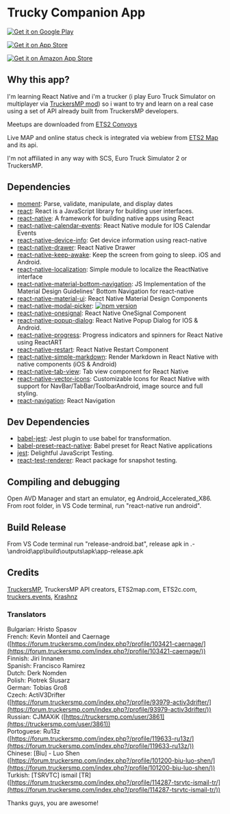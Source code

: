 # Trucky Companion App

[![Get it on Google Play](https://truckyapp.com/assets/google.png)](https://play.google.com/store/apps/details?id=com.trucky)

[![Get it on App Store](https://truckyapp.com/assets/appstore.png)](https://itunes.apple.com/ro/app/truckyapp/id1233325424?mt=8)

[![Get it on Amazon App Store](https://truckyapp.com/assets/amzstore.png)](https://www.amazon.com/Francesco-Bramato-Trucky/dp/B072Q7K2JL)

## Why this app?

I'm learning React Native and i'm a trucker (i play Euro Truck Simulator on multiplayer via [TruckersMP mod](https://truckersmp.com/)) so i want to try and learn on a real case using a set of API already built from TruckersMP developers.

Meetups are downloaded from [ETS2 Convoys](http://ets2c.com)

Live MAP and online status check is integrated via webiew from [ETS2 Map](http://ETS2map.com) and its api.

I'm not affiliated in any way with SCS, Euro Truck Simulator 2 or TruckersMP.

## Dependencies

- [moment](https://github.com/moment/moment): Parse, validate, manipulate, and display dates
- [react](https://github.com/facebook/react): React is a JavaScript library for building user interfaces.
- [react-native](https://github.com/facebook/react-native): A framework for building native apps using React
- [react-native-calendar-events](https://github.com/wmcmahan/react-native-calendar-events): React Native module for IOS Calendar Events
- [react-native-device-info](https://github.com/rebeccahughes/react-native-device-info): Get device information using react-native
- [react-native-drawer](https://github.com/rt2zz/react-native-drawer): React Native Drawer
- [react-native-keep-awake](https://github.com/corbt/react-native-keep-awake): Keep the screen from going to sleep. iOS and Android.
- [react-native-localization](https://github.com/stefalda/ReactNativeLocalization): Simple module to localize the ReactNative interface
- [react-native-material-bottom-navigation](https://github.com/timomeh/react-native-material-bottom-navigation): JS Implementation of the Material Design Guidelines&#39; Bottom Navigation for react-native
- [react-native-material-ui](https://github.com/xotahal/react-native-material-ui): React Native Material Design Components
- [react-native-modal-picker](https://github.com/d-a-n/react-native-modal-picker): [![npm version](https://badge.fury.io/js/react-native-modal-picker.svg)](https://badge.fury.io/js/react-native-modal-picker)
- [react-native-onesignal](https://github.com/geektimecoil/react-native-onesignal): React Native OneSignal Component
- [react-native-popup-dialog](https://github.com/jacklam718/react-native-popup-dialog): React Native Popup Dialog for IOS &amp; Android.
- [react-native-progress](https://github.com/oblador/react-native-progress): Progress indicators and spinners for React Native using ReactART
- [react-native-restart](https://github.com/avishayil/react-native-restart): React Native Restart Component
- [react-native-simple-markdown](https://github.com/CharlesMangwa/react-native-simple-markdown): Render Markdown in React Native with native components (iOS &amp; Android)
- [react-native-tab-view](https://github.com/react-native-community/react-native-tab-view): Tab view component for React Native
- [react-native-vector-icons](https://github.com/oblador/react-native-vector-icons): Customizable Icons for React Native with support for NavBar/TabBar/ToolbarAndroid, image source and full styling.
- [react-navigation](https://github.com/react-community/react-navigation): React Navigation

## Dev Dependencies

- [babel-jest](https://github.com/facebook/jest): Jest plugin to use babel for transformation.
- [babel-preset-react-native](https://github.com/facebook/react-native/tree/master/babel-preset): Babel preset for React Native applications
- [jest](https://github.com/facebook/jest): Delightful JavaScript Testing.
- [react-test-renderer](https://github.com/facebook/react): React package for snapshot testing.

## Compiling and debugging
Open AVD Manager and start an emulator, eg Android_Accelerated_X86. From root folder, in VS Code terminal, run "react-native run android".

## Build Release
From VS Code terminal run "release-android.bat", release apk in .-\android\app\build\outputs\apk\app-release.apk

## Credits
[TruckersMP](https://truckersmp.com/), TruckersMP API creators, ETS2map.com, ETS2c.com, [truckers.events](http://truckers.events), [Krashnz](https://krashnz.com/) 

### Translators
Bulgarian: Hristo Spasov<br/>
French: Kevin Monteil and Caernage ([https://forum.truckersmp.com/index.php?/profile/103421-caernage/](https://forum.truckersmp.com/index.php?/profile/103421-caernage/))<br/>
Finnish: Jiri Innanen<br/>
Spanish: Francisco Ramirez<br/>
Dutch: Derk Nomden<br/>
Polish: Piotrek Ślusarz<br/>
German: Tobias Groß<br/>
Czech: ActiV3Drifter ([https://forum.truckersmp.com/index.php?/profile/93979-activ3drifter/](https://forum.truckersmp.com/index.php?/profile/93979-activ3drifter/))<br/>
Russian: CJMAXiK ([https://truckersmp.com/user/3861](https://truckersmp.com/user/3861))<br/>
Portoguese: Ru13z ([https://forum.truckersmp.com/index.php?/profile/119633-ru13z/](https://forum.truckersmp.com/index.php?/profile/119633-ru13z/))<br/>
Chinese: [Biu] - Luo Shen ([https://forum.truckersmp.com/index.php?/profile/101200-biu-luo-shen/](https://forum.truckersmp.com/index.php?/profile/101200-biu-luo-shen/))<br/>
Turkish: [TSRVTC] ismail [TR] ([https://forum.truckersmp.com/index.php?/profile/114287-tsrvtc-ismail-tr/](https://forum.truckersmp.com/index.php?/profile/114287-tsrvtc-ismail-tr/))

Thanks guys, you are awesome!
